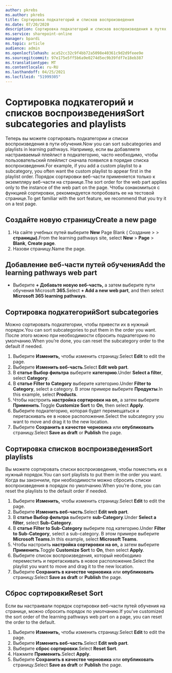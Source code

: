 ```yaml
---
author: pkrebs
ms.author: pkrebs
title: Сортировка подкатегорий и списков воспроизведения
ms.date: 07/20/2020
description: Сортировка подкатегорий и списков воспроизведения в путях обучения
ms.service: sharepoint-online
manager: bpardi
ms.topic: article
audience: admin
ms.openlocfilehash: aca52cc32c9f4bb72a5098e40361c9d2d9feee9e
ms.sourcegitcommit: 97e175e5ff5b6a9e0274d5ec9b39fdf7e18eb387
ms.translationtype: MT
ms.contentlocale: ru-RU
ms.lasthandoff: 04/25/2021
ms.locfileid: "51999305"
---
```

# <a name="sort-subcategories-and-playlists"></a><span data-ttu-id="b574d-103">Сортировка подкатегорий и списков воспроизведения</span><span class="sxs-lookup"><span data-stu-id="b574d-103">Sort subcategories and playlists</span></span>

<span data-ttu-id="b574d-104">Теперь вы можете сортировать подкатегории и списки воспроизведения в пути обучения.</span><span class="sxs-lookup"><span data-stu-id="b574d-104">Now you can sort subcategories and playlists in learning pathways.</span></span> <span data-ttu-id="b574d-105">Например, если вы добавляете настраиваемый плейлист в подкатегорию, часто необходимо, чтобы пользовательский плейлист сначала появился в порядке списка воспроизведения.</span><span class="sxs-lookup"><span data-stu-id="b574d-105">For example, if you add a custom playlist to a subcategory, you often want the custom playlist to appear first in the playlist order.</span></span> <span data-ttu-id="b574d-106">Порядок сортировки веб-части применяется только к экземпляру веб-части на странице.</span><span class="sxs-lookup"><span data-stu-id="b574d-106">The sort order for the web part applies only to the instance of the web part on the page.</span></span> <span data-ttu-id="b574d-107">Чтобы ознакомиться с функцией сортировки, рекомендуется попробовать ее на тестовой странице.</span><span class="sxs-lookup"><span data-stu-id="b574d-107">To get familiar with the sort feature, we recommend that you try it on a test page.</span></span> 

## <a name="create-a-new-page"></a><span data-ttu-id="b574d-108">Создайте новую страницу</span><span class="sxs-lookup"><span data-stu-id="b574d-108">Create a new page</span></span>
1. <span data-ttu-id="b574d-109">На сайте учебных путей выберите **New** Page Blank ( Создание  >    >   **страницы).**</span><span class="sxs-lookup"><span data-stu-id="b574d-109">From the learning pathways site, select **New** > **Page** > **Blank**, **Create page**.</span></span>
2. <span data-ttu-id="b574d-110">Назови страницу.</span><span class="sxs-lookup"><span data-stu-id="b574d-110">Name the page.</span></span>

## <a name="add-the-learning-pathways-web-part"></a><span data-ttu-id="b574d-111">Добавление веб-части путей обучения</span><span class="sxs-lookup"><span data-stu-id="b574d-111">Add the learning pathways web part</span></span>
- <span data-ttu-id="b574d-112">Выберите **+ Добавьте новую веб-часть,** а затем выберите пути обучения Microsoft **365.**</span><span class="sxs-lookup"><span data-stu-id="b574d-112">Select **+ Add a new web part**, and then select **Microsoft 365 learning pathways**.</span></span>
 
## <a name="sort-subcategories"></a><span data-ttu-id="b574d-113">Сортировка подкатегорий</span><span class="sxs-lookup"><span data-stu-id="b574d-113">Sort subcategories</span></span>
<span data-ttu-id="b574d-114">Можно сортировать подкатегории, чтобы привести их в нужный порядок.</span><span class="sxs-lookup"><span data-stu-id="b574d-114">You can sort subcategories to put them in the order you want.</span></span> <span data-ttu-id="b574d-115">После этого можно при необходимости сбросить подкатегорию по умолчанию.</span><span class="sxs-lookup"><span data-stu-id="b574d-115">When you’re done, you can reset the subcategory order to the default if needed.</span></span>  
1. <span data-ttu-id="b574d-116">Выберите **Изменить,** чтобы изменить страницу.</span><span class="sxs-lookup"><span data-stu-id="b574d-116">Select **Edit** to edit the page.</span></span>
2. <span data-ttu-id="b574d-117">Выберите **Изменить веб-часть**.</span><span class="sxs-lookup"><span data-stu-id="b574d-117">Select **Edit web part**.</span></span>
3. <span data-ttu-id="b574d-118">В **статье Выбор фильтра** выберите **категорию**.</span><span class="sxs-lookup"><span data-stu-id="b574d-118">Under **Select a filter**, select **Category**.</span></span> 
4. <span data-ttu-id="b574d-119">В **статье Filter to Category** выберите категорию.</span><span class="sxs-lookup"><span data-stu-id="b574d-119">Under **Filter to Category**, select a category.</span></span> <span data-ttu-id="b574d-120">В этом примере выберите **Продукты**.</span><span class="sxs-lookup"><span data-stu-id="b574d-120">In this example, select **Products**.</span></span> 
5. <span data-ttu-id="b574d-121">Чтобы настроить **настройка сортировки** **на on,** а затем выберите **Применить**.</span><span class="sxs-lookup"><span data-stu-id="b574d-121">Toggle **Customize Sort** to **On**, then select **Apply**.</span></span> 
6. <span data-ttu-id="b574d-122">Выберите подкатегорию, которая будет перемещаться и перетаскивать ее в новое расположение.</span><span class="sxs-lookup"><span data-stu-id="b574d-122">Select the subcategory you want to move and drag it to the new location.</span></span> 
7. <span data-ttu-id="b574d-123">Выберите **Сохранить в качестве черновика** или **опубликовать** страницу.</span><span class="sxs-lookup"><span data-stu-id="b574d-123">Select **Save as draft** or **Publish** the page.</span></span> 

## <a name="sort-playlists"></a><span data-ttu-id="b574d-124">Сортировка списков воспроизведения</span><span class="sxs-lookup"><span data-stu-id="b574d-124">Sort playlists</span></span>
<span data-ttu-id="b574d-125">Вы можете сортировать списки воспроизведения, чтобы поместить их в нужный порядок.</span><span class="sxs-lookup"><span data-stu-id="b574d-125">You can sort playlists to put them in the order you want.</span></span> <span data-ttu-id="b574d-126">Когда вы закончили, при необходимости можно сбросить списки воспроизведения в порядок по умолчанию.</span><span class="sxs-lookup"><span data-stu-id="b574d-126">When you’re done, you can reset the playlists to the default order if needed.</span></span>  
1. <span data-ttu-id="b574d-127">Выберите **Изменить,** чтобы изменить страницу.</span><span class="sxs-lookup"><span data-stu-id="b574d-127">Select **Edit** to edit the page.</span></span>
2. <span data-ttu-id="b574d-128">Выберите **Изменить веб-часть**.</span><span class="sxs-lookup"><span data-stu-id="b574d-128">Select **Edit web part**.</span></span>
3. <span data-ttu-id="b574d-129">В **статье Выбор фильтра** выберите **sub-Category**.</span><span class="sxs-lookup"><span data-stu-id="b574d-129">Under **Select a filter**, select **Sub-Category**.</span></span> 
4. <span data-ttu-id="b574d-130">В **статье Filter to Sub-Category** выберите под категорию.</span><span class="sxs-lookup"><span data-stu-id="b574d-130">Under **Filter to Sub-Category**, select a sub-category.</span></span> <span data-ttu-id="b574d-131">В этом примере выберите **Microsoft Teams.**</span><span class="sxs-lookup"><span data-stu-id="b574d-131">In this example, select **Microsoft Teams**.</span></span>
5. <span data-ttu-id="b574d-132">Чтобы настроить **настройка сортировки** **на on,** а затем выберите **Применить**.</span><span class="sxs-lookup"><span data-stu-id="b574d-132">Toggle **Customize Sort** to **On**, then select **Apply**.</span></span> 
6. <span data-ttu-id="b574d-133">Выберите список воспроизведения, который необходимо переместить и перетаскивать в новое расположение.</span><span class="sxs-lookup"><span data-stu-id="b574d-133">Select the playlist you want to move and drag it to the new location.</span></span> 
7. <span data-ttu-id="b574d-134">Выберите **Сохранить в качестве черновика** или **опубликовать** страницу.</span><span class="sxs-lookup"><span data-stu-id="b574d-134">Select **Save as draft** or **Publish** the page.</span></span> 

## <a name="reset-sort"></a><span data-ttu-id="b574d-135">Сброс сортировки</span><span class="sxs-lookup"><span data-stu-id="b574d-135">Reset Sort</span></span>
<span data-ttu-id="b574d-136">Если вы настраивали порядок сортировки веб-части путей обучения на странице, можно сбросить порядок по умолчанию.</span><span class="sxs-lookup"><span data-stu-id="b574d-136">If you’ve customized the sort order of the learning pathways web part on a page, you can reset the order to the default.</span></span>  
1. <span data-ttu-id="b574d-137">Выберите **Изменить,** чтобы изменить страницу.</span><span class="sxs-lookup"><span data-stu-id="b574d-137">Select **Edit** to edit the page.</span></span>
2. <span data-ttu-id="b574d-138">Выберите **Изменить веб-часть**.</span><span class="sxs-lookup"><span data-stu-id="b574d-138">Select **Edit web part**.</span></span>
3. <span data-ttu-id="b574d-139">Выберите **сброс сортировки**.</span><span class="sxs-lookup"><span data-stu-id="b574d-139">Select **Reset Sort**.</span></span> 
4. <span data-ttu-id="b574d-140">Нажмите **Применить**.</span><span class="sxs-lookup"><span data-stu-id="b574d-140">Select **Apply**.</span></span> 
5. <span data-ttu-id="b574d-141">Выберите **Сохранить в качестве черновика** или **опубликовать** страницу.</span><span class="sxs-lookup"><span data-stu-id="b574d-141">Select **Save as draft** or **Publish** the page.</span></span> 


